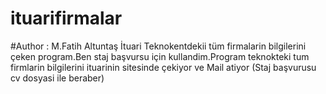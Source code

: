 # ituarifirmalar
#Author : M.Fatih Altuntaş
İtuari Teknokentdekii tüm firmalarin bilgilerini çeken program.Ben staj başvursu için kullandim.Program teknokteki tum firmlarin bilgilerini ituarinin sitesinde çekiyor ve Mail atiyor (Staj başvurusu cv dosyasi ile beraber)

